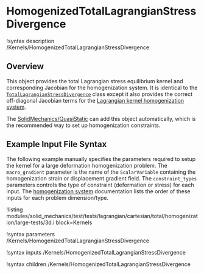 # HomogenizedTotalLagrangianStressDivergence

!syntax description /Kernels/HomogenizedTotalLagrangianStressDivergence

## Overview

This object provides the total Lagrangian stress equilibrium kernel and corresponding
Jacobian for the homogenization system.  It is identical to the [`TotalLagrangianStressDivergence`](TotalLagrangianStressDivergence.md)
class except it also provides the correct off-diagonal Jacobian
terms for the [Lagrangian kernel homogenization system](Homogenization.md).

The [SolidMechanics/QuasiStatic](/Physics/SolidMechanics/QuasiStatic/index.md) can add this object
automatically, which is the recommended way to set up homogenization constraints.

## Example Input File Syntax

The following example manually specifies the parameters required to setup
the kernel for a large deformation homogenization problem.
The `macro_gradient` parameter is the name of the `ScalarVariable`
containing the homogenization strain or displacement gradient field.
The `constraint_types` parameters controls the type of constraint (deformation or stress) for each input.
The [homogenization system](Homogenization.md) documentation lists the order of these inputs
for each problem dimension/type.  

!listing modules/solid_mechanics/test/tests/lagrangian/cartesian/total/homogenization/large-tests/3d.i
         block=Kernels

!syntax parameters /Kernels/HomogenizedTotalLagrangianStressDivergence

!syntax inputs /Kernels/HomogenizedTotalLagrangianStressDivergence

!syntax children /Kernels/HomogenizedTotalLagrangianStressDivergence
